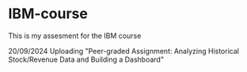 # IBM-course
This is my assesment for the IBM course

20/09/2024
Uploading "Peer-graded Assignment: Analyzing Historical Stock/Revenue Data and Building a Dashboard" 
